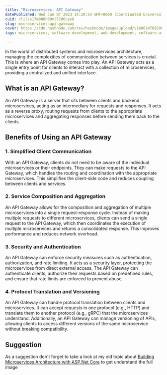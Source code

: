 ```yaml
---
title: "Microservices: API Gateway"
datePublished: Wed Jun 07 2023 14:20:54 GMT+0000 (Coordinated Universal Time)
cuid: clilss17m000h09ml57d6cye8
slug: microservices-api-gateway
cover: https://cdn.hashnode.com/res/hashnode/image/upload/v1686147602982/2b66acea-599c-4b0f-b9ad-fd0a323b193f.jpeg
tags: microservices, software-development, web-development, software-architecture

---
```


In the world of distributed systems and microservices architecture, managing the complexities of communication between services is crucial. This is where an API Gateway comes into play. An API Gateway acts as a single entry point for clients to interact with a collection of microservices, providing a centralized and unified interface.

## **What is an API Gateway?**

An API Gateway is a server that sits between clients and backend microservices, acting as an intermediary for requests and responses. It acts as a reverse proxy, routing requests from clients to the appropriate microservices and aggregating responses before sending them back to the clients.

## **Benefits of Using an API Gateway**

### **1\. Simplified Client Communication**

With an API Gateway, clients do not need to be aware of the individual microservices or their endpoints. They can make requests to the API Gateway, which handles the routing and coordination with the appropriate microservices. This simplifies the client-side code and reduces coupling between clients and services.

### **2\. Service Composition and Aggregation**

An API Gateway allows for the composition and aggregation of multiple microservices into a single request-response cycle. Instead of making multiple requests to different microservices, clients can send a single request to the API Gateway, which then coordinates the execution of multiple microservices and returns a consolidated response. This improves performance and reduces network overhead.

### **3\. Security and Authentication**

An API Gateway can enforce security measures such as authentication, authorization, and rate limiting. It acts as a security layer, protecting the microservices from direct external access. The API Gateway can authenticate clients, authorize their requests based on predefined rules, and ensure that rate limits are enforced to prevent abuse.

### **4\. Protocol Translation and Versioning**

An API Gateway can handle protocol translation between clients and microservices. It can accept requests in one protocol (e.g., HTTP) and translate them to another protocol (e.g., gRPC) that the microservices understand. Additionally, an API Gateway can manage versioning of APIs, allowing clients to access different versions of the same microservice without breaking compatibility.

## Suggestion

As a suggestion don't forget to take a look at my old topic about [Building Microservices Architecture with ASP.Net Core](https://mbarkt3sto.hashnode.dev/building-microservices-architecture-with-aspnet-core) to get understand the full image